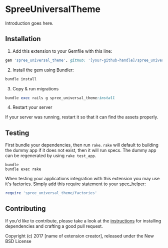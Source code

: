 SpreeUniversalTheme
===================

Introduction goes here.

## Installation

1. Add this extension to your Gemfile with this line:
  ```ruby
  gem 'spree_universal_theme', github: '[your-github-handle]/spree_universal_theme'
  ```

2. Install the gem using Bundler:
  ```ruby
  bundle install
  ```

3. Copy & run migrations
  ```ruby
  bundle exec rails g spree_universal_theme:install
  ```

4. Restart your server

  If your server was running, restart it so that it can find the assets properly.

## Testing

First bundle your dependencies, then run `rake`. `rake` will default to building the dummy app if it does not exist, then it will run specs. The dummy app can be regenerated by using `rake test_app`.

```shell
bundle
bundle exec rake
```

When testing your applications integration with this extension you may use it's factories.
Simply add this require statement to your spec_helper:

```ruby
require 'spree_universal_theme/factories'
```


## Contributing

If you'd like to contribute, please take a look at the
[instructions](CONTRIBUTING.md) for installing dependencies and crafting a good
pull request.

Copyright (c) 2017 [name of extension creator], released under the New BSD License
